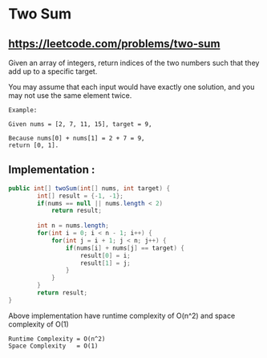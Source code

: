 # Two Sum
## https://leetcode.com/problems/two-sum

Given an array of integers, return indices of the two numbers such that they add up to a specific target.

You may assume that each input would have exactly one solution, and you may not use the same element twice.

```
Example:

Given nums = [2, 7, 11, 15], target = 9,

Because nums[0] + nums[1] = 2 + 7 = 9,
return [0, 1].
```

## Implementation :

```java
public int[] twoSum(int[] nums, int target) {
        int[] result = {-1, -1};
        if(nums == null || nums.length < 2)
        	return result;
        
        int n = nums.length;
        for(int i = 0; i < n - 1; i++) {
        	for(int j = i + 1; j < n; j++) {
        		if(nums[i] + nums[j] == target) {
        			result[0] = i;
        			result[1] = j;
        		}
        	}
        }
        return result;
}
```
Above implementation have runtime complexity of O(n^2) and space complexity of O(1)

```
Runtime Complexity = O(n^2)
Space Complexity   = O(1)
```
